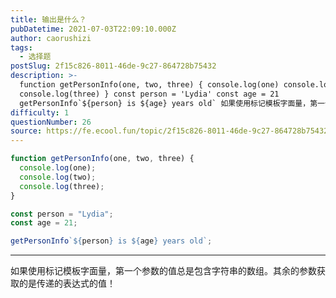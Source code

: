 ```yaml
---
title: 输出是什么？
pubDatetime: 2021-07-03T22:09:10.000Z
author: caorushizi
tags:
  - 选择题
postSlug: 2f15c826-8011-46de-9c27-864728b75432
description: >-
  function getPersonInfo(one, two, three) { console.log(one) console.log(two)
  console.log(three) } const person = 'Lydia' const age = 21
  getPersonInfo`${person} is ${age} years old` 如果使用标记模板字面量，第一个参数的值总
difficulty: 1
questionNumber: 26
source: https://fe.ecool.fun/topic/2f15c826-8011-46de-9c27-864728b75432
---
```


```javascript
function getPersonInfo(one, two, three) {
  console.log(one);
  console.log(two);
  console.log(three);
}

const person = "Lydia";
const age = 21;

getPersonInfo`${person} is ${age} years old`;
```

---

如果使用标记模板字面量，第一个参数的值总是包含字符串的数组。其余的参数获取的是传递的表达式的值！
